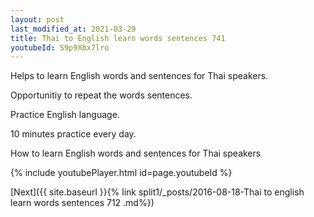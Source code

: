 ```yaml
---
layout: post
last_modified_at: 2021-03-29
title: Thai to English learn words sentences 741 
youtubeId: S9p9Xbx7lro
---
```

 
 
Helps to learn English words and sentences for Thai speakers.

Opportunitiy to repeat the words sentences. 

Practice English language. 
 
10 minutes practice every day. 
 
How to learn English words and sentences for Thai speakers 
 
{% include youtubePlayer.html id=page.youtubeId %}
 
 
[Next]({{ site.baseurl }}{% link  split1/_posts/2016-08-18-Thai to english learn words sentences 712 .md%})
 
